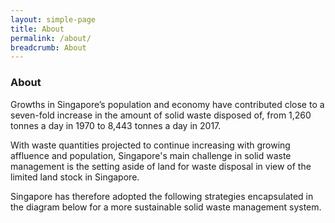 ```yaml
---
layout: simple-page
title: About
permalink: /about/
breadcrumb: About
---
```


### **About**

Growths in Singapore’s population and economy have contributed close to a seven-fold increase in the amount of solid waste disposed of, from 1,260 tonnes a day in 1970 to 8,443 tonnes a day in 2017.

With waste quantities projected to continue increasing with growing affluence and population, Singapore's main challenge in solid waste management is the setting aside of land for waste disposal in view of the limited land stock in Singapore. 

Singapore has therefore adopted the following strategies encapsulated in the diagram below for a more sustainable solid waste management system. 


